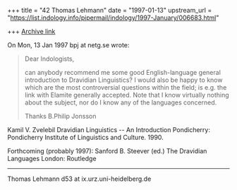 +++
title = "42 Thomas Lehmann"
date = "1997-01-13"
upstream_url = "https://list.indology.info/pipermail/indology/1997-January/006683.html"

+++
[Archive link](https://list.indology.info/pipermail/indology/1997-January/006683.html)

On Mon, 13 Jan 1997 bpj at netg.se wrote:

> Dear Indologists,
> 
> can anybody recommend me some good English-language general introduction to
> Dravidian Linguistics? I would also be happy to know which are the most
> controversial questions within the field; is e.g. the link with Elamite
> generally accepted. Note that I know virtually nothing about the subject,
> nor do I know any of the languages concerned.
> 
> Thanks
> B.Philip Jonsson <bpj at netg.se>

Kamil V. Zvelebil
Dravidian Linguistics -- An Introduction
Pondicherry: Pondicherry Institute of Linguistics and Culture.
1990.

Forthcoming (probably 1997):
Sanford B. Steever (ed.)
The Dravidian Languages
London: Routledge

_____________________________________________________________________________
Thomas Lehmann	d53 at ix.urz.uni-heidelberg.de





